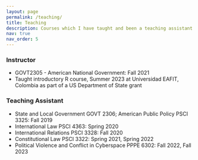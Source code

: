 ```yaml
---
layout: page
permalink: /teaching/
title: Teaching
description: Courses which I have taught and been a teaching assistant (TA) for.
nav: true
nav_order: 5
---
```


### Instructor
- GOVT2305 - American National Government: Fall 2021
- Taught introductory R course, Summer 2023 at Universidad EAFIT, Colombia as part of a US Department of State grant

### Teaching Assistant
- State and Local Government GOVT 2306; American Public Policy PSCI 3325: Fall 2019
- International Law PSCI 4363: Spring 2020
- International Relations PSCI 3328: Fall 2020
- Constitutional Law PSCI 3322: Spring 2021, Spring 2022
- Political Violence and Conflict in Cyberspace PPPE 6302: Fall 2022, Fall 2023
 
  
